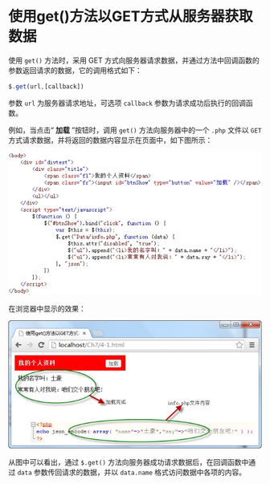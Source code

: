 # 使用get()方法以GET方式从服务器获取数据 


使用 `get()` 方法时，采用 GET 方式向服务器请求数据，并通过方法中回调函数的参数返回请求的数据，它的调用格式如下：

```js
$.get(url,[callback])
```

参数 `url` 为服务器请求地址，可选项 `callback` 参数为请求成功后执行的回调函数。

例如，当点击“ **加载** ”按钮时，调用 `get()` 方法向服务器中的一个 `.php` 文件以 `GET` 方式请求数据，并将返回的数据内容显示在页面中，如下图所示：

<img src="./imgs/1-4_1.jpg" alt="" />

在浏览器中显示的效果：

<img src="./imgs/1-4_2.jpg" alt="" />

从图中可以看出，通过 `$.get()` 方法向服务器成功请求数据后，在回调函数中通过 `data` 参数传回请求的数据，并以 `data.name` 格式访问数据中各项的内容。

